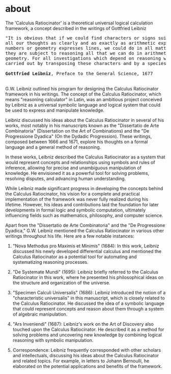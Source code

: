 # about
The 'Calculus Ratiocinator' is a theoretical universal logical calculation framework, a concept described in the writings of Gottfried Leibniz
<pre>
"It is obvious that if we could find characters or signs suited for expressing
all our thoughts as clearly and as exactly as arithmetic expresses
numbers or geometry expresses lines, we could do in all matters insofar as
they are subject to reasoning all that we can do in arithmetic and
geometry. For all investigations which depend on reasoning would be
carried out by transposing these characters and by a species of calculus."</br>
<b>Gottfried Leibniz</b>, Preface to the General Science, 1677
</pre>
</br>
﻿G.W. Leibniz outlined his program for designing the Calculus Ratiocinator framework in his writings. The concept of the Calculus Ratiocinator, which means "reasoning calculator" in Latin, was an ambitious project conceived by Leibniz as a universal symbolic language and logical system that could be used to express and manipulate knowledge.

Leibniz discussed his ideas about the Calculus Ratiocinator in several of his works, most notably in his manuscripts known as the "Dissertatio de Arte Combinatoria" (Dissertation on the Art of Combinations) and the "De Progressione Dyadica" (On the Dydadic Progression). These writings, composed between 1666 and 1671, explore his thoughts on a formal language and a general method of reasoning.

In these works, Leibniz described the Calculus Ratiocinator as a system that would represent concepts and relationships using symbols and rules of inference, allowing for precise and unambiguous manipulation of knowledge. He envisioned it as a powerful tool for solving problems, resolving disputes, and advancing human understanding.

While Leibniz made significant progress in developing the concepts behind the Calculus Ratiocinator, his vision for a complete and practical implementation of the framework was never fully realized during his lifetime. However, his ideas and contributions laid the foundation for later developments in formal logic and symbolic computation, ultimately influencing fields such as mathematics, philosophy, and computer science.

Apart from the "Dissertatio de Arte Combinatoria" and the "De Progressione Dyadica," G.W. Leibniz mentioned the Calculus Ratiocinator in various other writings throughout his life. Here are a few notable instances:

1. "Nova Methodus pro Maximis et Minimis" (1684): In this work, Leibniz discussed his newly developed differential calculus and mentioned the Calculus Ratiocinator as a potential tool for automating and systematizing reasoning processes.

2. "De Systemate Mundi" (1695): Leibniz briefly referred to the Calculus Ratiocinator in this work, where he presented his philosophical ideas on the structure and organization of the universe.

3. "Specimen Calculi Universalis" (1686): Leibniz introduced the notion of a "characteristic universalis" in this manuscript, which is closely related to the Calculus Ratiocinator. He discussed the idea of a symbolic language that could represent concepts and reason about them through a system of algebraic manipulation.

4. "Ars Inveniendi" (1687): Leibniz's work on the Art of Discovery also touched upon the Calculus Ratiocinator. He described it as a method for solving problems and uncovering new knowledge by combining logical reasoning with symbolic manipulation.

5. Correspondence: Leibniz frequently corresponded with other scholars and intellectuals, discussing his ideas about the Calculus Ratiocinator and related topics. For example, in letters to Johann Bernoulli, he elaborated on the potential applications and benefits of the framework.
